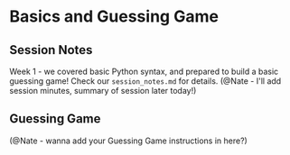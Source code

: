 # Basics and Guessing Game

## Session Notes
Week 1 - we covered basic Python syntax, and prepared to build a basic guessing game! Check our `session_notes.md` for details.
(@Nate - I'll add session minutes, summary of session later today!)


## Guessing Game
(@Nate -  wanna add your Guessing Game instructions in here?)
